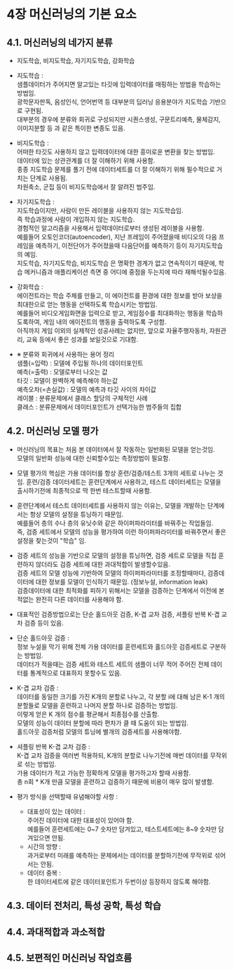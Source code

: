 # 4장 머신러닝의 기본 요소


## 4.1. 머신러닝의 네가지 분류

- 지도학습, 비지도학습, 자기지도학습, 강화학습

- 지도학습 :  
  샘플데이터가 주어지면 알고있는 타깃에 입력데이터를 매핑하는 방법을 학습하는 방법임.  
  광학문자판독, 음성인식, 언어번역 등 대부분의 딥러닝 응용분야가 지도학습 기반으로 구현됨.  
  대부분의 경우에 분류와 회귀로 구성되지만 시퀀스생성, 구문트리예측, 물체감지, 이미지분할 등 과 같은 특이한 변종도 있음.

- 비지도학습 :  
  어떠한 타깃도 사용하지 않고 입력데이터에 대한 흥미로운 변환을 찾는 방법임.  
  데이터에 있는 상관관계를 더 잘 이해하기 위해 사용함.  
  종종 지도학습 문제를 풀기 전에 데이터세트를 더 잘 이해하기 위해 필수적으로 거치는 단계로 사용됨.  
  차원축소, 군집 등이 비지도학습에서 잘 알려진 범주임.

- 자기지도학습 :  
  지도학습이지만, 사람이 만든 레이블을 사용하지 않는 지도학습임.  
  즉 학습과정에 사람이 개입하지 않는 지도학습.  
  경험적인 알고리즘을 사용해서 입력데이터로부터 생성된 레이블을 사용함.  
  예를들어 오토인코더(autoencoder), 지난 프레임이 주어졌을때 비디오의 다음 프레임을 예측하기, 이전단어가 주어졌을때 다음단어를 예측하기 등이 자기지도학습의 예임.  
  지도학습, 자기지도학습, 비지도학습 은 명확한 경계가 없고 연속적이기 때문에, 학습 메커니즘과 애플리케이션 측면 중 어디에 중점을 두는지에 따라 재해석될수있음.

- 강화학습 :  
  에이전트라는 학습 주체를 만들고, 이 에이전트를 환경에 대한 정보를 받아 보상을 최대한으로 얻는 행동을 선택하도록 학습시키는 방법임.  
  예를들어 비디오게임화면을 입력으로 받고, 게임점수를 최대화하는 행동을 학습하도록하여, 게임 내의 에이전트의 행동을 출력하도록 구성함.  
  아직까지 게임 이외의 실제적인 성공사례는 없지만, 앞으로 자율주행자동차, 자원관리, 교육 등에서 좋은 성과를 보일것으로 기대함.

- ※ 분류와 회귀에서 사용하는 용어 정리  
  샘플(=입력) : 모델에 주입될 하나의 데이터포인트  
  예측(=출력) : 모델로부터 나오는 값  
  타깃 : 모델이 완벽하게 예측해야 하는값  
  예측오차(=손실값) : 모델의 예측과 타깃 사이의 차이값  
  레이블 : 분류문제에서 클래스 할당의 구체적인 사례  
  클래스 : 분류문제에서 데이터포인트가 선택가능한 범주들의 집합



## 4.2. 머신러닝 모델 평가

- 머신러닝의 목표는 처음 본 데이터에서 잘 작동하는 일반화된 모델을 얻는것임.  
  모델의 일반화 성능에 대한 신뢰할수있는 측정방법이 필요함.

- 모델 평가의 핵심은 가용 데이터를 항상 훈련/검증/테스트 3개의 세트로 나누는 것임.
  훈련/검증 데이터세트는 훈련단계에서 사용하고, 테스트 데이터세트는 모델을 출시하기전에 최종적으로 딱 한번 테스트할때 사용함.

- 훈련단계에서 테스트 데이터세트를 사용하지 않는 이유는, 모델을 개발하는 단계에서는 항상 모델의 설정을 튜닝하기 때문임.  
  예를들어 층의 수나 층의 유닛수와 같은 하이퍼파라미터를 바꿔주는 작업들임.  
  즉, 검증 세트에서 모델의 성능을 평가하여 이런 하이퍼파라미터를 바꿔주면서 좋은 설정을 찾는것이 "학습" 임.  

- 검증 세트의 성능을 기반으로 모델의 설정을 튜닝하면, 검증 세트로 모델을 직접 훈련하지 않더라도 검증 세트에 대한 과대적합이 발생할수있음.  
  검증 세트의 모델 성능에 기반하여 모델의 하이퍼파라미터를 조정할때마다, 검증데이터에 대한 정보를 모델이 인식하기 때문임. (정보누설, information leak)  
  검증데이터에 대한 최적화를 피하기 위해서는 모델을 검증하는 단계에서 이전에 본적없는 완전히 다른 데이터를 사용해야 함.

- 대표적인 검증방법으로는 단순 홀드아웃 검증, K-겹 교차 검증, 셔플링 반복 K-겹 교차 검증 등이 있음.

- 단순 홀드아웃 검증 :  
  정보 누설을 막기 위해 전체 가용 데이터를 훈련세트와 홀드아웃 검증세트로 구분하는 방법임.  
  데이터가 적을때는 검증 세트와 테스트 세트의 샘플이 너무 적어 주어진 전체 데이터를 통계적으로 대표하지 못할수도 있음.

- K-겹 교차 검증 :  
  데이터를 동일한 크기를 가진 K개의 분할로 나누고, 각 분할 i에 대해 남은 K-1 개의 분할들로 모델을 훈련하고 나머지 분할 하나로 검증하는 방법임.  
  이렇게 얻은 K 개의 점수를 평균해서 최종점수를 산출함.  
  모델의 성능이 데이터 분할에 따라 편차가 클 때 도움이 되는 방법임.  
  홀드아웃 검증처럼 모델의 튜닝에 별개의 검증세트를 사용해야함.

- 셔플링 반복 K-겹 교차 검증 :  
  K-겹 교차 검증을 여러번 적용하되, K개의 분할로 나누기전에 매번 데이터를 무작위로 섞는 방법임.  
  가용 데이터가 적고 가능한 정확하게 모델을 평가하고자 할때 사용함.  
  총 n회 * K개 만큼 모델을 훈련하고 검증하기 때문에 비용이 매우 많이 발생함.  

- 평가 방식을 선택할때 유념해야할 사항 :  
  - 대표성이 있는 데이터 :  
    주어진 데이터에 대한 대표성이 있어야 함.  
    예를들어 훈련세트에는 0~7 숫자만 담겨있고, 테스트세트에는 8~9 숫자만 담겨있으면 안됨.
  - 시간의 방향 :  
    과거로부터 미래를 예측하는 문제에서는 데이터를 분할하기전에 무작위로 섞어서는 안됨.
  - 데이터 중복 :  
    한 데이터세트에 같은 데이터포인트가 두번이상 등장하지 않도록 해야함.



## 4.3. 데이터 전처리, 특성 공학, 특성 학습

## 4.4. 과대적합과 과소적합

## 4.5. 보편적인 머신러닝 작업흐름

